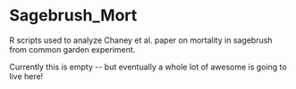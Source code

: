 # Sagebrush_Mort
R scripts used to analyze Chaney et al. paper on mortality in sagebrush from common garden experiment.

Currently this is empty -- but eventually a whole lot of awesome is going to live here!

